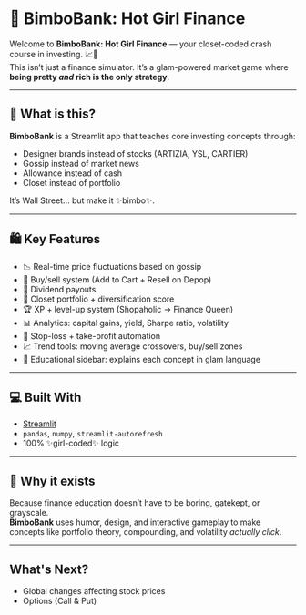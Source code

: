 # 💅 BimboBank: Hot Girl Finance

Welcome to **BimboBank: Hot Girl Finance** — your closet-coded crash course in investing. 📈👛  
This isn’t just a finance simulator. It’s a glam-powered market game where **being pretty *and* rich is the only strategy**.

---

## 🌟 What is this?

**BimboBank** is a Streamlit app that teaches core investing concepts through:
- Designer brands instead of stocks (ARTIZIA, YSL, CARTIER)
- Gossip instead of market news
- Allowance instead of cash
- Closet instead of portfolio

It’s Wall Street... but make it ✨bimbo✨.

---

## 🛍️ Key Features

- 📉 Real-time price fluctuations based on gossip
- 🛒 Buy/sell system (Add to Cart + Resell on Depop)
- 💸 Dividend payouts
- 🧸 Closet portfolio + diversification score
- 🏆 XP + level-up system (Shopaholic → Finance Queen)
- 📊 Analytics: capital gains, yield, Sharpe ratio, volatility
- 🎯 Stop-loss + take-profit automation
- 📈 Trend tools: moving average crossovers, buy/sell zones
- 🧠 Educational sidebar: explains each concept in glam language

---

## 💻 Built With

- [Streamlit](https://streamlit.io/)
- `pandas`, `numpy`, `streamlit-autorefresh`
- 100% ✨girl-coded✨ logic

---

## 🧠 Why it exists

Because finance education doesn’t have to be boring, gatekept, or grayscale.  
**BimboBank** uses humor, design, and interactive gameplay to make concepts like portfolio theory, compounding, and volatility *actually click*.

---

## What's Next?
- Global changes affecting stock prices
- Options (Call & Put)
